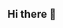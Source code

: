 ## Hi there 👋

<meta name="google-site-verification" content="9H3Cj_w9NO2vigDabZVIvNsOy4sUbbexV3AGzyKvpc4" />

<!--
**uint/uint** is a ✨ _special_ ✨ repository because its `README.md` (this file) appears on your GitHub profile.

Here are some ideas to get you started:

- 🔭 I’m currently working on ...
- 🌱 I’m currently learning ...
- 👯 I’m looking to collaborate on ...
- 🤔 I’m looking for help with ...
- 💬 Ask me about ...
- 📫 How to reach me: ...
- 😄 Pronouns: ...
- ⚡ Fun fact: ...
-->

